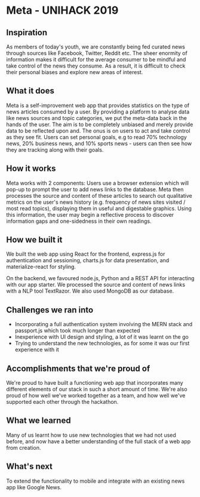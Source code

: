 # Meta - UNIHACK 2019

## Inspiration
As members of today's youth, we are constantly being fed curated news through sources like Facebook, Twitter, Reddit etc. The sheer enormity of information makes it difficult for the average consumer to be mindful and take control of the news they consume. As a result, it is difficult to check their personal biases and explore new areas of interest.

## What it does
Meta is a self-improvement web app that provides statistics on the type of news articles consumed by a user. By providing a platform to analyse data like news sources and topic categories, we put the meta-data back in the hands of the user. The aim is to be completely unbiased and merely provide data to be reflected upon and. The onus is on users to act and take control as they see fit. Users can set personal goals, e.g to read 70% technology news, 20% business news, and 10% sports news - users can then see how they are tracking along with their goals.

## How it works
Meta works with 2 components: Users use a browser extension which will pop-up to prompt the user to add news links to the database. Meta then processes the source and content of these articles to search out qualitative metrics on the user's news history (e.g. frequency of news sites visited / most read topics), displaying them in useful and digestable graphics. Using this information, the user may begin a reflective process to discover information gaps and one-sidedness in their own readings.

## How we built it
We built the web app using React for the frontend, express.js for authentication and sessioning, charts.js for data presentation, and materialize-react for styling.

On the backend, we favoured node.js, Python and a REST API for interacting with our app starter. We processed the source and content of news links with a NLP tool TextRazor. We also used MongoDB as our database.

## Challenges we ran into
* Incorporating a full authentication system involving the MERN stack and passport.js which took much longer than expected
* Inexperience with UI design and styling, a lot of it was learnt on the go
* Trying to understand the new technologies, as for some it was our first experience with it

## Accomplishments that we're proud of
We're proud to have built a functioning web app that incorporates many different elements of our stack in such a short amount of time. We're also proud of how well we've worked together as a team, and how well we've supported each other through the hackathon.

## What we learned
Many of us learnt how to use new technologies that we had not used before, and now have a better understanding of the full stack of a web app from creation.

## What's next
To extend the functionality to mobile and integrate with an existing news app like Google News.

